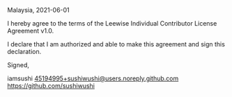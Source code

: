 Malaysia, 2021-06-01

I hereby agree to the terms of the Leewise Individual Contributor License
Agreement v1.0.

I declare that I am authorized and able to make this agreement and sign this
declaration.

Signed,

iamsushi 45194995+sushiwushi@users.noreply.github.com https://github.com/sushiwushi
